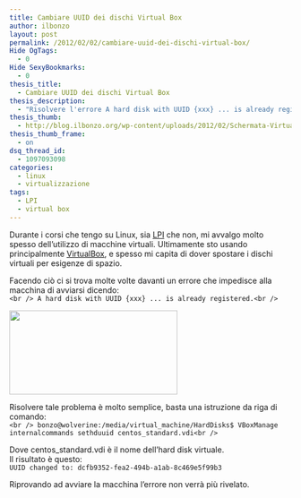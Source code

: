 ```yaml
---
title: Cambiare UUID dei dischi Virtual Box
author: ilbonzo
layout: post
permalink: /2012/02/02/cambiare-uuid-dei-dischi-virtual-box/
Hide OgTags:
  - 0
Hide SexyBookmarks:
  - 0
thesis_title:
  - Cambiare UUID dei dischi Virtual Box
thesis_description:
  - "Risolvere l'errore A hard disk with UUID {xxx} ... is already registered. su virtualbox"
thesis_thumb:
  - http://blog.ilbonzo.org/wp-content/uploads/2012/02/Schermata-VirtualBox-Errore-UUID-150x150.png
thesis_thumb_frame:
  - on
dsq_thread_id:
  - 1097093098
categories:
  - linux
  - virtualizzazione
tags:
  - LPI
  - virtual box
---
```

Durante i corsi che tengo su Linux, sia [LPI][1] che non, mi avvalgo molto spesso dell&#8217;utilizzo di macchine virtuali. Ultimamente sto usando principalmente [VirtualBox][2], e spesso mi capita di dover spostare i dischi virtuali per esigenze di spazio.

Facendo ciò ci si trova molte volte davanti un errore che impedisce alla macchina di avviarsi dicendo:  
`<br />
A hard disk with UUID {xxx} ... is already registered.<br />
`

[<img src="http://magni.me/wp-content/uploads/2012/02/Schermata-VirtualBox-Errore-UUID-300x150.png" alt="" title="Schermata-VirtualBox-Errore-UUID" width="300" height="150" class="aligncenter size-medium wp-image-599" />][3]

Risolvere tale problema è molto semplice, basta una istruzione da riga di comando:  
`<br />
bonzo@wolverine:/media/virtual_machine/HardDisks$ VBoxManage internalcommands sethduuid centos_standard.vdi<br />
`

Dove centos_standard.vdi è il nome dell&#8217;hard disk virtuale.  
Il risultato è questo:  
`UUID changed to: dcfb9352-fea2-494b-a1ab-8c469e5f99b3`

Riprovando ad avviare la macchina l&#8217;errore non verrà più rivelato.

<div class='kindleWidget kindleLight' >
  
</div>



 [1]: http://blog.ilbonzo.org/2010/09/28/certificazione-linux-lpic-1-junior-admin/ "Certificazione Linux LPIC-1 junior admin"
 [2]: http://blog.ilbonzo.org/2007/05/24/virtualizzazione/ "Virtualizzazione"
 [3]: http://magni.me/wp-content/uploads/2012/02/Schermata-VirtualBox-Errore-UUID.png